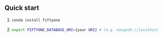 ## Quick start

1. ```bash
   conda install fiftyone
   ```
2. ```bash
   export FIFTYONE_DATABASE_URI={your URI} # (e.g. mongodb://localhost:34017)
   ```
